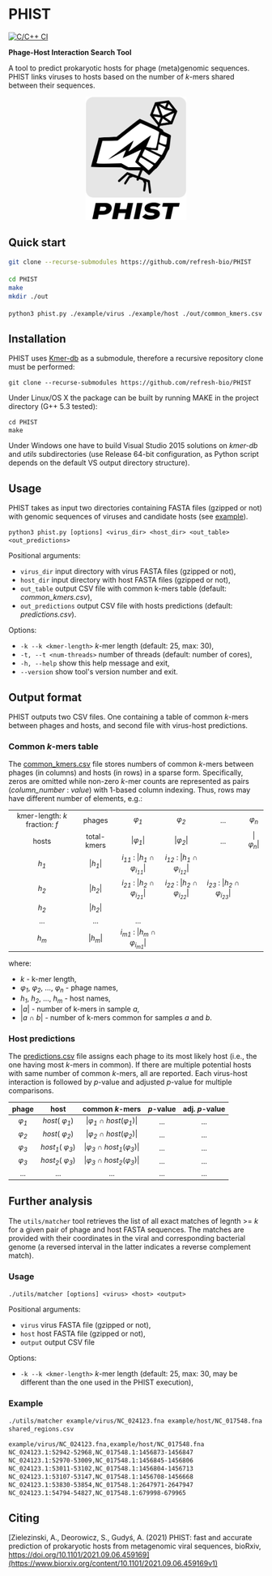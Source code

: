 # PHIST

[![C/C++ CI](https://github.com/refresh-bio/PHIST/workflows/C/C++%20CI/badge.svg)](https://github.com/refresh-bio/PHIST/actions)


**Phage-Host Interaction Search Tool**

A tool to predict prokaryotic hosts for phage (meta)genomic sequences. PHIST links viruses to hosts based on the number of *k*-mers shared between their sequences.

<p align="center"><img src="phist_logo.png" width="200"></p>

## Quick start
```bash
git clone --recurse-submodules https://github.com/refresh-bio/PHIST

cd PHIST
make
mkdir ./out

python3 phist.py ./example/virus ./example/host ./out/common_kmers.csv ./out/predictions.csv

```

## Installation

PHIST uses [Kmer-db](https://github.com/refresh-bio/kmer-db) as a submodule, therefore a recursive repository clone must be performed:
```
git clone --recurse-submodules https://github.com/refresh-bio/PHIST
```
Under Linux/OS X the package can be built by running MAKE in the project directory (G++ 5.3 tested):
```
cd PHIST
make
```
Under Windows one have to build Visual Studio 2015 solutions on *kmer-db* and *utils* subdirectories (use Release 64-bit configuration, as Python script depends on the default VS output directory structure).

## Usage

PHIST takes as input two directories containing FASTA files (gzipped or not) with genomic sequences of viruses and candidate hosts (see [example](./example/)).

```
python3 phist.py [options] <virus_dir> <host_dir> <out_table> <out_predictions>
```

Positional arguments:
  * `virus_dir`         input directory with virus FASTA files (gzipped or not),
  * `host_dir`          input directory with host FASTA files (gzipped or not),
  * `out_table`         output CSV file with common k-mers table (default: *common_kmers.csv*),
  * `out_predictions`   output CSV file with hosts predictions (default: *predictions.csv*).

Options:
* `-k --k <kmer-length>`   *k*-mer length (default: 25, max: 30),
* `-t, --t <num-threads>`  number of threads (default: number of cores),
* `-h, --help`             show this help message and exit,
* `--version`              show tool's version number and exit.

## Output format

PHIST outputs two CSV files. One containing a table of common *k*-mers between phages and hosts, and second file with virus-host predictions.


### Common *k*-mers table

The [common_kmers.csv](./example/common_kmers.csv) file stores numbers of common *k*-mers between phages (in columns) and hosts (in rows) in a sparse form. Specifically, zeros are omitted while non-zero *k*-mer counts are represented as pairs (*column_number* : *value*) with 1-based column indexing. Thus, rows may have different number of elements, e.g.:

| 									| 								| 					| 				|		|			|	
| :---: 							| :---: 						| :---: 			| :---:			| :---:	|  :---:	| 
| kmer-length: *k* fraction: *f* 	| phages 					| *&phi;<sub>1</sub>*					| *&phi;<sub>2</sub>* | ... 	|  *&phi;<sub>n</sub>* |
| hosts 					| total-kmers 					| &#124;*&phi;<sub>1</sub>*&#124;		| &#124;*&phi;<sub>2</sub>*&#124; 	| ... 	|  &#124;*&phi;<sub>n</sub>*&#124; |
| *h<sub>1</sub>* 					| &#124;*h<sub>1</sub>*&#124;	| *i<sub>11</sub>* : &#124;*h<sub>1</sub> &cap; &phi;<sub>i<sub>11</sub></sub>*&#124;	| *i<sub>12</sub>* : &#124;*h<sub>1</sub> &cap; &phi;<sub>i<sub>12</sub></sub>*&#124; | ||
| *h<sub>2</sub>* 					| &#124;*h<sub>2</sub>*&#124;	| *i<sub>21</sub>* : &#124;*h<sub>2</sub> &cap; &phi;<sub>i<sub>21</sub></sub>*&#124;	| *i<sub>22</sub>* : &#124;*h<sub>2</sub> &cap; &phi;<sub>i<sub>22</sub></sub>*&#124; 	| *i<sub>23</sub>* : &#124;*h<sub>2</sub> &cap; &phi;<sub>i<sub>23</sub></sub>*&#124;  	| |   
| *h<sub>2</sub>* 					| &#124;*h<sub>2</sub>*&#124;	| ||||
| ... 								| ...							| ... ||||
| *h<sub>m</sub>* 					| &#124;*h<sub>m</sub>*&#124;	| *i<sub>m1</sub>* : &#124;*h<sub>m</sub> &cap; &phi;<sub>i<sub>m1</sub></sub>*&#124;	| |||

where:
* *k* - k-mer length,
* *&phi;<sub>1</sub>*, *&phi;<sub>2</sub>*,  ...,   *&phi;<sub>n</sub>* - phage names,
* *h<sub>1</sub>*, *h<sub>2</sub>*,  ...,   *h<sub>m</sub>* - host names,
* &#124;*a*&#124; - number of k-mers in sample *a*,
* &#124;*a &cap; b*&#124; - number of k-mers common for samples *a* and *b*.


### Host predictions

The [predictions.csv](./example/predictions.csv) file assigns each phage to its most likely host (i.e., the one having most *k*-mers in common). If there are multiple potential hosts with same number of common *k*-mers, all are reported. Each virus-host interaction is followed by *p*-value and adjusted *p*-value for multiple comparisons.

| 	phage								      | 		host						| 	common *k*-mers				| 	*p*-value			|	adj. *p*-value	|				
| :---: 							       | :---: 						| :---: 			           | :---:			     | :---:	 	       | 
|  *&phi;<sub>1</sub>*   | *host*( *&phi;<sub>1</sub>*) | &#124;*&phi;<sub>1</sub>* &cap; *host*(*&phi;<sub>1</sub>*)&#124; | ... | ... |
|  *&phi;<sub>2</sub>*   | *host*( *&phi;<sub>2</sub>*) | &#124;*&phi;<sub>2</sub>* &cap; *host*(*&phi;<sub>2</sub>*)&#124; | ... | ... |
|  *&phi;<sub>3</sub>*   | *host<sub>1</sub>*( *&phi;<sub>3</sub>*) | &#124;*&phi;<sub>3</sub>* &cap; *host<sub>1</sub>*(*&phi;<sub>3</sub>*)&#124; | ... | ... |
|  *&phi;<sub>3</sub>*   | *host<sub>2</sub>*( *&phi;<sub>3</sub>*) | &#124;*&phi;<sub>3</sub>* &cap; *host<sub>2</sub>*(*&phi;<sub>3</sub>*)&#124; | ... | ... |
| ... | ... | ... | ... | ... | ... |


## Further analysis

The `utils/matcher` tool retrieves the list of all exact matches of legnth >= *k* for a given pair of phage and host FASTA sequences. The matches are provided with their coordinates in the viral and corresponding bacterial genome (a reversed interval in the latter indicates a reverse complement match).

### Usage

```
./utils/matcher [options] <virus> <host> <output>
```

Positional arguments:
  * `virus`             virus FASTA file (gzipped or not),
  * `host`              host FASTA file (gzipped or not),
  * `output`            output CSV file

Options:
* `-k --k <kmer-length>`   *k*-mer length (default: 25, max: 30, may be different than the one used in the PHIST execution),


### Example

```
./utils/matcher example/virus/NC_024123.fna example/host/NC_017548.fna shared_regions.csv
```


```
example/virus/NC_024123.fna,example/host/NC_017548.fna
NC_024123.1:52942-52968,NC_017548.1:1456873-1456847
NC_024123.1:52970-53009,NC_017548.1:1456845-1456806
NC_024123.1:53011-53102,NC_017548.1:1456804-1456713
NC_024123.1:53107-53147,NC_017548.1:1456708-1456668
NC_024123.1:53830-53854,NC_017548.1:2647971-2647947
NC_024123.1:54794-54827,NC_017548.1:679998-679965
```



## Citing
[Zielezinski, A., Deorowicz, S., Gudyś, A. (2021) PHIST: fast and accurate prediction of prokaryotic hosts from metagenomic viral sequences, bioRxiv,  https://doi.org/10.1101/2021.09.06.459169](https://www.biorxiv.org/content/10.1101/2021.09.06.459169v1)
